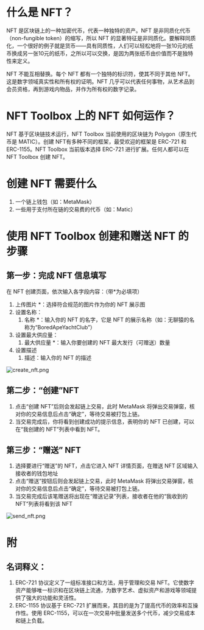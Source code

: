 # 什么是 NFT？

NFT 是区块链上的一种加密代币，代表一种独特的资产。NFT 是非同质化代币（non-fungible token）的缩写，所以 NFT 的显著特征是非同质化。要解释同质化，一个很好的例子就是货币——具有同质性，人们可以轻松地将一张10元的纸币换成另一张10元的纸币，之所以可以交换，是因为两张纸币由价值而不是独特性来定义。

NFT 不能互相替换。每个 NFT 都有一个独特的标识符，使其不同于其他 NFT。这是数字领域真实性和所有权的证明。NFT 几乎可以代表任何事物，从艺术品到会员资格，再到游戏内物品，并作为所有权的数字记录。

# NFT Toolbox 上的 NFT 如何运作？

NFT 基于区块链技术运行，NFT Toolbox 当前使用的区块链为 Polygon（原生代币是 MATIC）。创建 NFT有多种不同的框架，最受欢迎的框架是 ERC-721 和 ERC-1155。NFT Toolbox 当前版本选择 ERC-721 进行扩展。任何人都可以在 NFT Toolbox 创建 NFT。

# 创建 NFT 需要什么

1. 一个链上钱包（如：MetaMask）
2. 一些用于支付所在链的交易费的代币（如：Matic）

# 使用 NFT Toolbox 创建和赠送 NFT 的步骤

## 第一步：完成 NFT 信息填写

在 NFT 创建页面，依次输入各字段内容：（带*为必填项）

1. 上传图片 *：选择符合规范的图片作为你的 NFT 展示图
2. 设置名称：
   1. 名称 *：输入你的 NFT 的名字，它是 NFT 的展示名称（如：无聊猿的名称为“BoredApeYachtClub”）
3. 设置最大供应量： 
   1. 最大供应量 *：输入你要创建的 NFT 最大发行（可赠送）数量 
4. 设置描述
   1. 描述：输入你的 NFT 的描述

![create_nft.png](http://gcdncs.101.com/v0.1/static/nft_toolbox_service/tutorial/createNFT.png)

## 第二步：“创建”NFT

1. 点击“创建 NFT”后则会发起链上交易，此时 MetaMask 将弹出交易弹窗，核对你的交易信息后点击“确定”，等待交易被打包上链。 
2. 当交易完成后，你将看到创建成功的提示信息，表明你的 NFT 已创建，可以在“我创建的 NFT”列表中看到 NFT。 
   
## 第三步：“赠送” NFT 

1. 选择要进行“赠送”的 NFT，点击它进入 NFT 详情页面，在赠送 NFT 区域输入接收者的钱包地址 
2. 点击“赠送”按钮后则会发起链上交易，此时 MetaMask 将弹出交易弹窗，核对你的交易信息后点击“确定”，等待交易被打包上链。 
3. 当交易完成后该笔赠送将出现在“赠送记录”列表，接收者在他的“我收到的 NFT”列表将看到该 NFT

![send_nft.png](http://gcdncs.101.com/v0.1/download?dentryId=762ea87f-11d2-4fb4-ab7d-6a41fbedae28)

# 附

## 名词释义：

1. ERC-721 协议定义了一组标准接口和方法，用于管理和交易 NFT。它使数字资产能够唯一标识和在区块链上流通，为数字艺术、虚拟资产和游戏等领域提供了强大的功能和灵活性。
2. ERC-1155 协议基于 ERC-721 扩展而来，其目的是为了提高代币的效率和互操作性。使用 ERC-1155，可以在一次交易中批量发送多个代币，减少交易成本和链上负载。

